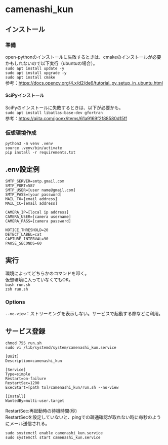 # camenashi_kun

## インストール
### 準備
open-pythonのインストールに失敗するときは、cmakeのインストールが必要かもしれないので以下実行（ubuntuの場合）。  
`sudo apt install update -y`  
`sudo apt install upgrade -y`  
`sudo apt install cmake`  
参考：https://docs.opencv.org/4.x/d2/de6/tutorial_py_setup_in_ubuntu.html  

#### SciPyインストール
SciPyのインストールに失敗するときは、以下が必要かも。  
`sudo apt install libatlas-base-dev gfortran`  
参考：https://qiita.com/jooex/items/61a9169f2f88580d15ff

### 仮想環境作成
`python3 -m venv .venv`  
`source .venv/bin/activate`  
`pip install -r requirements.txt`  

## .env設定例
```
SMTP_SERVER=smtp.gmail.com
SMTP_PORT=587
SMTP_USER=[user name@gmail.com]
SMTP_PASS=[your password]
MAIL_TO=[email address]
MAIL_CC=[email address]

CAMERA_IP=[local ip address]
CAMERA_USER=[camera username]
CAMERA_PASS=[camera password]

NOTICE_THRESHOLD=20
DETECT_LABEL=cat
CAPTURE_INTERVAL=90
PAUSE_SECONDS=60
```

## 実行
環境によってどちらかのコマンドを叩く。  
仮想環境に入っていなくてもOK。  
`bash run.sh`  
`zsh run.sh`  

### Options
`--no-view`：ストリーミングを表示しない。サービスで起動する際などに利用。  

## サービス登録
`chmod 755 run.sh`  
`sudo vi /lib/systemd/system/camenashi_kun.service`  
```
[Unit]
Description=camenashi_kun

[Service]
Type=simple
Restart=on-failure
RestartSec=1200
ExecStart=[path to]/camenashi_kun/run.sh --no-view

[Install]
WantedBy=multi-user.target
```
RestartSec:再起動時の待機時間(秒)  
RestartSecを設定していないと、pingでの疎通確認が取れない時に毎秒のようにメール送信される。  

`sudo systemctl enable camenashi_kun.service`  
`sudo systemctl start camenashi_kun.service`  
